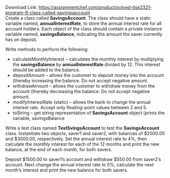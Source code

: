 Download Link: https://assignmentchef.com/product/solved-itse2321-program-9-class-called-savingsaccount
<br>
Create a class called <strong>SavingsAccount</strong>.  The class should have a static variable named, <strong>annualInterestRate</strong>, to store the annual interest rate for all account holders.  Each object of the class should contain a private instance variable named, <strong>savingsBalance</strong>, indicating the amount the saver currently has on deposit.

Write methods to perform the following:

<ul>

 <li>calculateMonthlyInterest – calculates the monthly interest by multiplying the <strong>savingsBalance</strong> by <strong>annualInterestRate </strong>divided by 12. This interest should be added to the balance.</li>

 <li>depositAmount – allows the customer to deposit money into the account (thereby increasing the balance. Do not accept negative amount.</li>

 <li>withdrawAmount – allows the customer to withdraw money from the account (thereby decreasing the balance. Do not accept negative amount.</li>

 <li>modifyInterestRate (static) – allows the bank to change the annual interest rate. Accept only floating-point values between 2 and 5.</li>

 <li>toString – get string representation of <strong>SavingsAccount</strong> object (prints the variable, savingsBalance</li>

</ul>

Write a test class named <strong>TestSvingsAccount</strong> to test the <strong>SavingsAccount</strong> class.  Instantiate two objects, saver1 and saver2, with balances of $2000.00 and $3000.00, respectively.  Set the annual interest rate to 4%, then calculate the monthly interest for each of the 12 months and print the new balance, at the end of each month, for both savers.

Deposit $1500.00 to saver1’s account and withdraw $550.00 from saver2’s account. Next change the annual interest rate to 5%, calculate the next month’s interest and print the new balance for both savers.